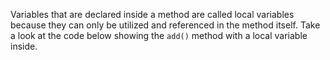 Variables that are declared inside a method are called local variables because they can only be utilized and referenced in the method itself. Take a look at the code below showing the `add()` method with a local variable inside.


